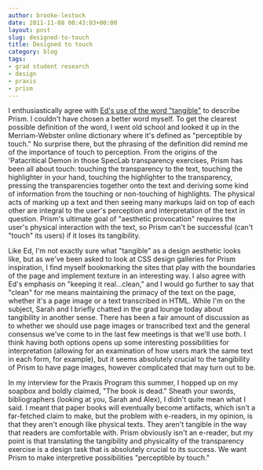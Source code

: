 ```yaml
---
author: brooke-lestock
date: 2011-11-08 00:43:03+00:00
layout: post
slug: designed-to-touch
title: Designed to touch
category: blog
tags:
- grad student research
- design
- praxis
- prism
---
```


I enthusiastically agree with [Ed's use of the word "tangible"](http://www.scholarslab.org/praxis-program/keeping-it-real%E2%80%A6-clean/) to describe Prism. I couldn't have chosen a better word myself. To get the clearest possible definition of the word, I went old school and looked it up in the Merriam-Webster online dictionary where it's defined as "perceptible by touch." No surprise there, but the phrasing of the definition did remind me of the importance of touch to perception. From the origins of the 'Patacritical Demon in those SpecLab transparency exercises, Prism has been all about touch: touching the transparency to the text, touching the highlighter in your hand, touching the highlighter to the transparency, pressing the transparencies together onto the text and deriving some kind of information from the touching or non-touching of highlights. The physical acts of marking up a text and then seeing many markups laid on top of each other are integral to the user's perception and interpretation of the text in question. Prism's ultimate goal of "aesthetic provocation" requires the user's physical interaction with the text, so Prism can't be successful (can't "touch" its users) if it loses its tangibility.

Like Ed, I'm not exactly sure what "tangible" as a design aesthetic looks like, but as we've been asked to look at CSS design galleries for Prism inspiration, I find myself bookmarking the sites that play with the boundaries of the page and implement texture in an interesting way. I also agree with Ed's emphasis on "keeping it real...clean," and I would go further to say that "clean" for me means maintaining the primacy of the text on the page, whether it's a page image or a text transcribed in HTML. While I'm on the subject, Sarah and I briefly chatted in the grad lounge today about tangibility in another sense. There has been a fair amount of discussion as to whether we should use page images or transcribed text and the general consensus we've come to in the last few meetings is that we'll use both. I think having both options opens up some interesting possibilities for interpretation (allowing for an examination of how users mark the same text in each form, for example), but it seems absolutely crucial to the tangibility of Prism to have page images, however complicated that may turn out to be.

In my interview for the Praxis Program this summer, I hopped up on my soapbox and boldly claimed, "The book is dead." Sheath your swords, bibliographers (looking at you, Sarah and Alex), I didn't quite mean what I said. I meant that paper books will eventually become artifacts, which isn't a far-fetched claim to make, but the problem with e-readers, in my opinion, is that they aren't enough like physical texts. They aren't tangible in the way that readers are comfortable with. Prism obviously isn't an e-reader, but my point is that translating the tangibility and physicality of the transparency exercise is a design task that is absolutely crucial to its success. We want Prism to make interpretive possibilities "perceptible by touch."
